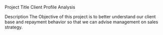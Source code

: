Project Title
Client Profile Analysis

Description
The Objective of this project is to better understand our client base and repayment behavior so that we can advise management on sales strategy. 
